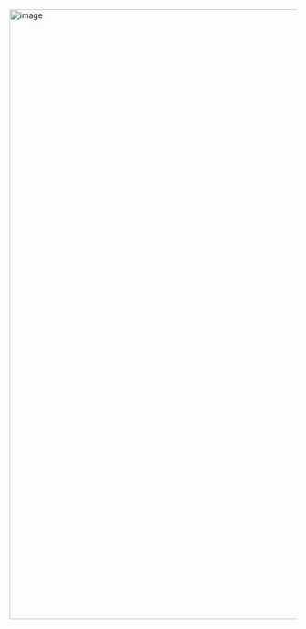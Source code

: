 <img width="1072" alt="image" src="https://user-images.githubusercontent.com/73608287/189366321-867c8f73-ebdf-49b3-bb47-ffa3ad50e7ff.png">
